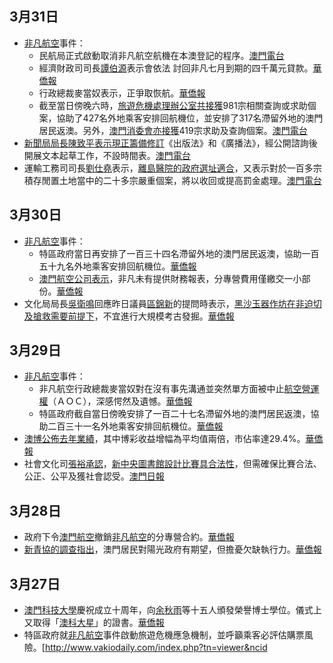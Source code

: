 ## 3月31日

  - [非凡航空](../Page/非凡航空.md "wikilink")事件：
      - 民航局正式啟動取消非凡航空航機在本澳登記的程序。[澳門電台](http://www.tdm.com.mo/c_radio/news/index.php?id=112256)
      - 經濟財政司司長[譚伯源](../Page/譚伯源.md "wikilink")表示會依法
        討回非凡七月到期的四千萬元貸款。[華僑報](http://www.vakiodaily.org/index.php?tn=viewer&ncid=1&dt=&nid=156676)
      - 行政總裁麥當奴表示，正爭取恢航。[華僑報](http://www.vakiodaily.org/index.php?tn=viewer&ncid=1&dt=&nid=156696)
      - 截至當日傍晚六時，[旅遊危機處理辦公室共接獲](https://zh.wikipedia.org/wiki/旅遊危機處理辦公室 "wikilink")981宗相關查詢或求助個案，協助了427名外地乘客安排回航機位，並安排了317名滯留外地的澳門居民返澳。另外，[澳門消委會亦接獲](https://zh.wikipedia.org/wiki/澳門消委會 "wikilink")419宗求助及查詢個案。[澳門電台](http://www.tdm.com.mo/c_radio/news/index.php?id=112262)
  - [新聞局局長陳致平表示現正籌備修訂](https://zh.wikipedia.org/wiki/新聞局 "wikilink")《出版法》和《廣播法》，經公開諮詢後開展文本起草工作，不設時間表。[澳門電台](http://www.tdm.com.mo/c_radio/news/index.php?id=112228)
  - 運輸工務司司長[劉仕堯](../Page/劉仕堯.md "wikilink")表示，[離島醫院的政府選址適合](https://zh.wikipedia.org/wiki/離島醫院 "wikilink")，又表示對於一百多宗積存閒置土地當中的二十多宗嚴重個案，將以收回或提高罰金處理。[澳門電台](http://www.tdm.com.mo/c_radio/news/index.php?id=112269)

## 3月30日

  - [非凡航空](../Page/非凡航空.md "wikilink")事件：
      - 特區政府當日再安排了一百三十四名滯留外地的澳門居民返澳，協助一百五十九名外地乘客安排回航機位。[華僑報](http://www.vakiodaily.com/index.php?tn=viewer&ncid=1&dt=&nid=156654)
      - [澳門航空公司表示](https://zh.wikipedia.org/wiki/澳門航空公司 "wikilink")，非凡未有提供財務報表，分專營費用僅繳交一小部份。[華僑報](http://www.vakiodaily.com/index.php?tn=viewer&ncid=1&dt=&nid=156649)
  - 文化局局長[吳衛鳴](../Page/吳衛鳴.md "wikilink")回應昨日議員[區錦新](../Page/區錦新.md "wikilink")的提問時表示，[黑沙玉器作坊在非迫切及搶救需要前提下](https://zh.wikipedia.org/wiki/黑沙 "wikilink")，不宜進行大規模考古發掘。[華僑報](http://www.vakiodaily.com/index.php?tn=viewer&ncid=1&dt=&nid=156642)

## 3月29日

  - [非凡航空](../Page/非凡航空.md "wikilink")事件：
      - 非凡航空行政總裁麥當奴對在沒有事先溝通並突然單方面被中止[航空營運權](https://zh.wikipedia.org/wiki/航空營運權 "wikilink")（ＡＯＣ），深感愕然及遺憾。[華僑報](http://www.vakiodaily.com/index.php?tn=viewer&ncid=1&dt=20100330&nid=156609)
      - 特區政府截自當日傍晚安排了一百二十七名滯留外地的澳門居民返澳，協助二百三十一名外地乘客安排回航機位。[華僑報](http://www.vakiodaily.com/index.php?tn=viewer&ncid=1&dt=&nid=156654)
  - [澳博公佈去年業績](https://zh.wikipedia.org/wiki/澳博 "wikilink")，其中博彩收益增幅為平均值兩倍，市佔率達29.4%。[華僑報](http://www.vakiodaily.com/index.php?tn=viewer&ncid=1&nid=156599&dt=20100330&lang=tw)
  - 社會文化司[張裕承認](https://zh.wikipedia.org/wiki/張裕 "wikilink")，[新中央圖書館設計比賽具合法性](../Page/澳門新中央圖書館.md "wikilink")，但需確保比賽合法、公正、公平及獲社會認受。[澳門日報](https://web.archive.org/web/20100402095011/http://www.macaodaily.com/html/2010-03/30/content_447453.htm)

## 3月28日

  - 政府下令[澳門航空](../Page/澳門航空.md "wikilink")撤銷[非凡航空](../Page/非凡航空.md "wikilink")的分專營合約。[華僑報](http://www.vakiodaily.com/index.php?tn=viewer&ncid=1&dt=&nid=156574)
  - [新青協的調查指出](https://zh.wikipedia.org/wiki/新青協 "wikilink")，澳門居民對陽光政府有期望，但擔憂欠缺執行力。[華僑報](http://www.vakiodaily.com/index.php?tn=viewer&ncid=1&dt=&nid=156570)

## 3月27日

  - [澳門科技大學](../Page/澳門科技大學.md "wikilink")慶祝成立十周年，向[余秋雨](../Page/余秋雨.md "wikilink")等十五人頒發榮譽博士學位。儀式上又取得「[澳科大星](https://zh.wikipedia.org/wiki/澳科大星 "wikilink")」的證書。[華僑報](http://www.vakiodaily.com/index.php?tn=viewer&ncid=1&nid=156542&dt=20100328&lang=tw)
  - 特區政府就[非凡航空](../Page/非凡航空.md "wikilink")事件啟動旅遊危機應急機制，並呼籲乘客必評估購票風險。\[<http://www.vakiodaily.com/index.php?tn=viewer&ncid>